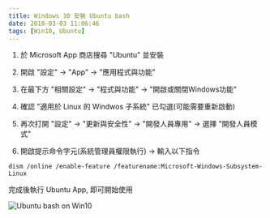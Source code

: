 ```yaml
---
title: Windows 10 安裝 Ubuntu bash
date: 2018-03-03 11:06:46
tags: [Win10, Ubuntu]
---
```


1. 於 Microsoft App 商店搜尋 "Ubuntu" 並安裝

2. 開啟 "設定" -> "App" -> "應用程式與功能"

3. 在最下方 "相關設定" -> "程式與功能" -> "開啟或關閉Windows功能"

4. 確認 "適用於 Linux 的 Windwos 子系統" 已勾選(可能需要重新啟動)

5. 再次打開 "設定" -> "更新與安全性" -> "開發人員專用" -> 選擇 "開發人員模式"

6. 開啟提示命令字元(系統管理員權限執行) -> 輸入以下指令

```shell
dism /online /enable-feature /featurename:Microsoft-Windows-Subsystem-Linux
```

完成後執行 Ubuntu App, 即可開始使用

![Ubuntu bash on Win10](https://res.cloudinary.com/driftkingtw/image/upload/v1520047838/blog/2018/03/03/Windows-10-安裝-Ubuntu-bash/ubuntu.png)
